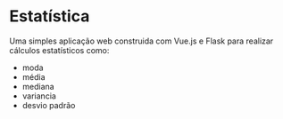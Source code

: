 # Estatística
Uma simples aplicação web construida com Vue.js e Flask para realizar cálculos estatísticos como:

* moda
* média
* mediana
* variancia
* desvio padrão
